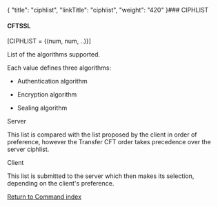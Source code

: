 {
    "title": "ciphlist",
    "linkTitle": "ciphlist",
    "weight": "420"
}### <span id="ciphlist"></span>CIPHLIST

#### CFTSSL

\[CIPHLIST = {(num, num, ..)}\]

List of the algorithms supported.

Each value defines three algorithms:

-   Authentication algorithm
-   Encryption algorithm
-   Sealing algorithm

Server

This list is compared with the list proposed by the client in order of preference, however the Transfer CFT order takes precedence over the server ciphlist.

Client

This list is submitted to the server which then makes its selection, depending on the client's preference.

[Return to Command index](../../)

 
